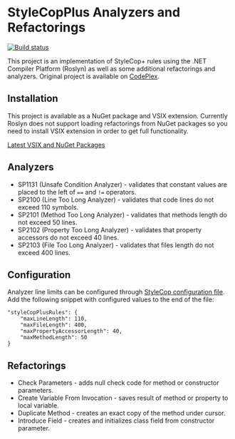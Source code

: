# StyleCopPlus Analyzers and Refactorings

[![Build status](https://ci.appveyor.com/api/projects/status/k8pfm3e0miaqrada/branch/master?svg=true)](https://ci.appveyor.com/project/sergey-rybalkin/stylecopplus-analyzers/branch/master)

This project is an implementation of StyleCop+ rules using the .NET Compiler Platform (Roslyn) as well as some 
additional refactorings and analyzers. Original project is available on 
[CodePlex](https://stylecopplus.codeplex.com/).

## Installation
This project is available as a NuGet package and VSIX extension. Currently Roslyn does not support loading 
refactorings from NuGet packages so you need to install VSIX extension in order to get full functionality.

[Latest VSIX and NuGet Packages](https://ci.appveyor.com/project/sergey-rybalkin/stylecopplus-analyzers/build/artifacts)

## Analyzers

 - SP1131 (Unsafe Condition Analyzer) - validates that constant values are placed to the left of `==` and `!=` operators.
 - SP2100 (Line Too Long Analyzer) - validates that code lines do not exceed 110 symbols.
 - SP2101 (Method Too Long Analyzer) - validates that methods length do not exceed 50 lines.
 - SP2102 (Property Too Long Analyzer) - validates that property accessors do not exceed 40 lines.
 - SP2103 (File Too Long Analyzer) - validates that files length do not exceed 400 lines.

## Configuration
Analyzer line limits can be configured through [StyleCop configuration file](https://github.com/DotNetAnalyzers/StyleCopAnalyzers/blob/master/documentation/Configuration.md). Add the following snippet with configured values 
to the end of the file:

    "styleCopPlusRules": {
        "maxLineLength": 110,
        "maxFileLength": 400,
        "maxPropertyAccessorLength": 40,
        "maxMethodLength": 50
    }

## Refactorings

 - Check Parameters - adds null check code for method or constructor parameters.
 - Create Variable From Invocation - saves result of method or property to local variable.
 - Duplicate Method - creates an exact copy of the method under cursor.
 - Introduce Field - creates and initializes class field from constructor parameter.
